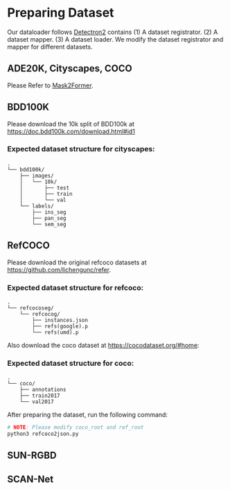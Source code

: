 # Preparing Dataset
Our dataloader follows [Detectron2](https://github.com/facebookresearch/detectron2) contains (1) A dataset registrator. (2) A dataset mapper. (3) A dataset loader. We modify the dataset registrator and mapper for different datasets.

## ADE20K, Cityscapes, COCO
Please Refer to [Mask2Former](https://github.com/facebookresearch/Mask2Former/tree/main/datasets).

## BDD100K
Please download the 10k split of BDD100k at https://doc.bdd100k.com/download.html#id1

### Expected dataset structure for cityscapes:
```
.
└── bdd100k/
    ├── images/
    │   └── 10k/
    │       ├── test
    │       ├── train
    │       └── val
    └── labels/
        ├── ins_seg
        ├── pan_seg
        └── sem_seg
```

## RefCOCO
Please download the original refcoco datasets at https://github.com/lichengunc/refer.

### Expected dataset structure for refcoco:
```
.
└── refcocoseg/
    └── refcocog/
        ├── instances.json
        ├── refs(google).p
        └── refs(umd).p
```

Also download the coco dataset at https://cocodataset.org/#home:
### Expected dataset structure for coco:
```
.
└── coco/
    ├── annotations
    ├── train2017
    └── val2017
```

After preparing the dataset, run the following command:

```sh
# NOTE: Please modify coco_root and ref_root
python3 refcoco2json.py
```

## SUN-RGBD


## SCAN-Net


